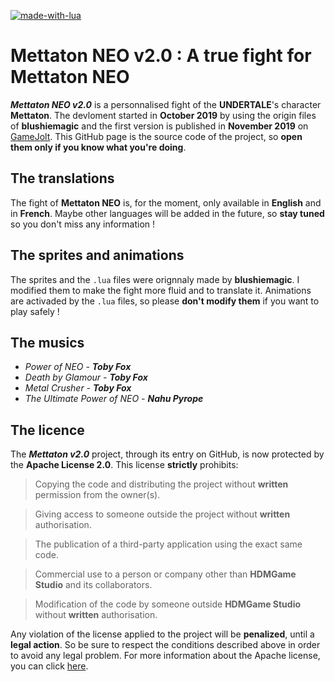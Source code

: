 [![made-with-lua](https://img.shields.io/badge/Made%20with-Lua-009dcf.svg)](https://www.lua.org/)

# Mettaton NEO v2.0 : A true fight for Mettaton NEO
***Mettaton NEO v2.0*** is a personnalised fight of the **UNDERTALE**'s character **Mettaton**. The devloment started in **October 2019** by using the origin files of **blushiemagic** and the first version is published in **November 2019** on [GameJolt](https://gamejolt.com/games/metaneo/449179). This GitHub page is the source code of the project, so **open them only if you know what you're doing**.

## The translations
The fight of **Mettaton NEO** is, for the moment, only available in **English** and in **French**. Maybe other languages will be added in the future, so **stay tuned** so you don't miss any information !

## The sprites and animations
The sprites and the `.lua` files were orignnaly made by **blushiemagic**. I modified them to make the fight more fluid and to translate it. Animations are activaded by the `.lua` files, so please **don't modify them** if you want to play safely !

## The musics
- *Power of NEO - **Toby Fox***
- *Death by Glamour - **Toby Fox***
- *Metal Crusher - **Toby Fox***
- *The Ultimate Power of NEO - **Nahu Pyrope***

## The licence
The ***Mettaton v2.0*** project, through its entry on GitHub, is now protected by the **Apache License 2.0**. This license **strictly** prohibits:
> Copying the code and distributing the project without **written** permission from the owner(s).

> Giving access to someone outside the project without **written** authorisation.

> The publication of a third-party application using the exact same code.

> Commercial use to a person or company other than **HDMGame Studio** and its collaborators.

> Modification of the code by someone outside **HDMGame Studio** without **written** authorisation.

Any violation of the license applied to the project will be **penalized**, until a **legal action**. So be sure to respect the conditions described above in order to avoid any legal problem. For more information about the Apache license, you can click [here](http://www.apache.org/licenses/).
